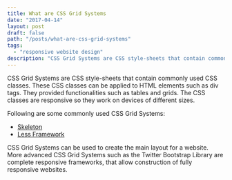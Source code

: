 ```yaml
---
title: What are CSS Grid Systems
date: "2017-04-14"
layout: post
draft: false
path: "/posts/what-are-css-grid-systems"
tags:
  - "responsive website design"
description: "CSS Grid Systems are CSS style-sheets that contain commonly used CSS classes. These CSS classes can be applied to HTML elements such as div tags. They provided functionalities such as tables and grids. The CSS classes are responsive so they work on devices of different sizes."
---
```


CSS Grid Systems are CSS style-sheets that contain commonly used CSS classes. These CSS classes can be applied to HTML elements such as div tags. They provided functionalities such as tables and grids. The CSS classes are responsive so they work on devices of different sizes.

Following are some commonly used CSS Grid Systems:

* [Skeleton](http://getskeleton.com)
* [Less Framework](http://lessframework.com)

CSS Grid Systems can be used to create the main layout for a website. More advanced CSS Grid Systems such as the Twitter Bootstrap Library are complete responsive frameworks, that allow construction of fully responsive websites.
